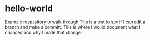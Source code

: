 # hello-world
Example respository to walk through
This is a test to see if I can edit a branch and make a committ. This is where I would document what I changed and why I made that change. 
